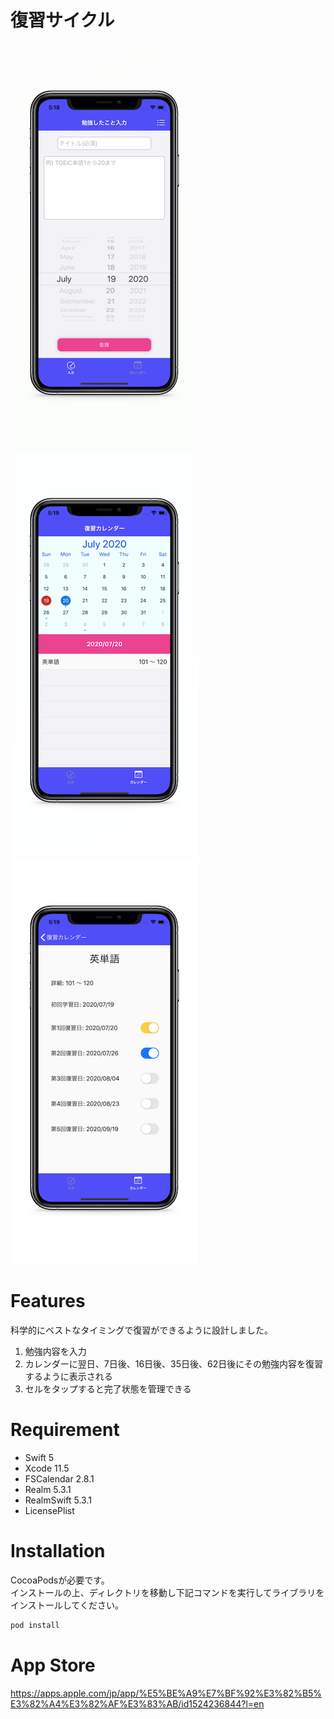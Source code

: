 # 復習サイクル
 
![スクショ](images/pic1.png "スクショ") 
![スクショ](images/pic2.png "スクショ") 
![スクショ](images/pic3.png "スクショ")  
# Features
 
科学的にベストなタイミングで復習ができるように設計しました。  
1. 勉強内容を入力  
2. カレンダーに翌日、7日後、16日後、35日後、62日後にその勉強内容を復習するように表示される
3. セルをタップすると完了状態を管理できる
 
# Requirement
 
* Swift 5
* Xcode 11.5
* FSCalendar 2.8.1
* Realm 5.3.1
* RealmSwift 5.3.1
* LicensePlist
 
# Installation
 
CocoaPodsが必要です。  
インストールの上、ディレクトリを移動し下記コマンドを実行してライブラリをインストールしてください。
 
```bash
pod install
```

# App Store

https://apps.apple.com/jp/app/%E5%BE%A9%E7%BF%92%E3%82%B5%E3%82%A4%E3%82%AF%E3%83%AB/id1524236844?l=en

